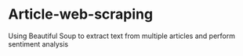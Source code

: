 # Article-web-scraping
Using Beautiful Soup to extract text from multiple articles and perform sentiment analysis
